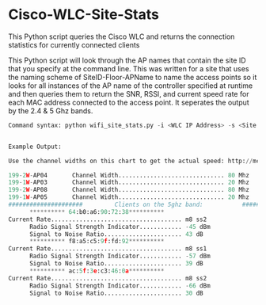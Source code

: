 # Cisco-WLC-Site-Stats
This Python script queries the Cisco WLC and returns the connection statistics for currently connected clients

This Python script will look through the AP names that contain the site ID that you specify at the command line.  This was written for a site that uses the naming scheme of SiteID-Floor-APName to name the access points so it looks for all instances of the AP name of the controller specified at runtime and then queries them to return the SNR, RSSI, and current speed rate for each MAC address connected to the access point.  It seperates the output by the 2.4 & 5 Ghz bands.

````Python
Command syntax: python wifi_site_stats.py -i <WLC IP Address> -s <Site ID or AP name> -u <username> -p <password>


Example Output: 

Use the channel widths on this chart to get the actual speed: http://mcsindex.com/

199-2W-AP04       Channel Width.............................. 80 Mhz
199-1W-AP03       Channel Width.............................. 20 Mhz
199-2W-AP08       Channel Width.............................. 80 Mhz
199-1W-AP05       Channel Width.............................. 20 Mhz
#####################         Clients on the 5ghz band:           #####################
      ********** 64:b0:a6:90:72:38**********
Current Rate..................................... m8 ss2
      Radio Signal Strength Indicator............ -45 dBm
      Signal to Noise Ratio...................... 43 dB
      ********** f8:a5:c5:9f:fd:92**********
Current Rate..................................... m8 ss1
      Radio Signal Strength Indicator............ -57 dBm
      Signal to Noise Ratio...................... 39 dB
      ********** ac:5f:3e:c3:46:0a**********
Current Rate..................................... m8 ss2
      Radio Signal Strength Indicator............ -66 dBm
      Signal to Noise Ratio...................... 30 dB
  ````
